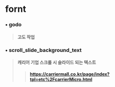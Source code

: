 # fornt

### • godo
> #### 고도 작업
### • scroll_slide_background_text
> #### 캐리어 기업 스크롤 시 슬라이드 되는 텍스트 
>> #### https://carriermall.co.kr/page/index?tpl=etc%2FcarrierMicro.html